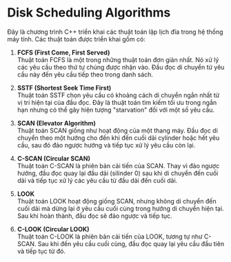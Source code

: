 # Disk Scheduling Algorithms

Đây là chương trình C++ triển khai các thuật toán lập lịch đĩa trong hệ thống máy tính. Các thuật toán được triển khai gồm có:

1. **FCFS (First Come, First Served)**  
   Thuật toán FCFS là một trong những thuật toán đơn giản nhất. Nó xử lý các yêu cầu theo thứ tự chúng được nhận vào. Đầu đọc di chuyển từ yêu cầu này đến yêu cầu tiếp theo trong danh sách.

2. **SSTF (Shortest Seek Time First)**  
   Thuật toán SSTF chọn yêu cầu có khoảng cách di chuyển ngắn nhất từ vị trí hiện tại của đầu đọc. Đây là thuật toán tìm kiếm tối ưu trong ngắn hạn nhưng có thể gây hiện tượng "starvation" đối với một số yêu cầu.

3. **SCAN (Elevator Algorithm)**  
   Thuật toán SCAN giống như hoạt động của một thang máy. Đầu đọc di chuyển theo một hướng cho đến khi đến cuối dải cylinder hoặc hết yêu cầu, sau đó đảo ngược hướng và tiếp tục xử lý yêu cầu còn lại.

4. **C-SCAN (Circular SCAN)**  
   Thuật toán C-SCAN là phiên bản cải tiến của SCAN. Thay vì đảo ngược hướng, đầu đọc quay lại đầu dải (silinder 0) sau khi di chuyển đến cuối dải và tiếp tục xử lý các yêu cầu từ đầu dải đến cuối dải.

5. **LOOK**  
   Thuật toán LOOK hoạt động giống SCAN, nhưng không di chuyển đến cuối dải mà dừng lại ở yêu cầu cuối cùng trong hướng di chuyển hiện tại. Sau khi hoàn thành, đầu đọc sẽ đảo ngược và tiếp tục.

6. **C-LOOK (Circular LOOK)**  
   Thuật toán C-LOOK là phiên bản cải tiến của LOOK, tương tự như C-SCAN. Sau khi đến yêu cầu cuối cùng, đầu đọc quay lại yêu cầu đầu tiên và tiếp tục từ đó.


